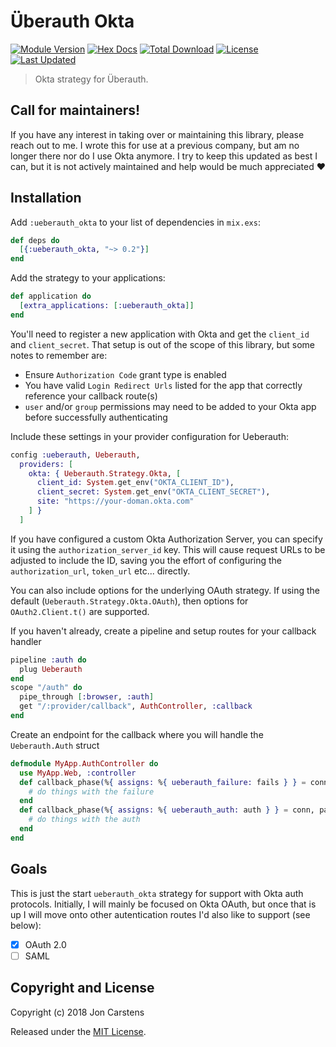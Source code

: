 # Überauth Okta

[![Module Version](https://img.shields.io/hexpm/v/ueberauth_okta.svg)](https://hex.pm/packages/ueberauth_okta)
[![Hex Docs](https://img.shields.io/badge/hex-docs-lightgreen.svg)](https://hexdocs.pm/ueberauth_okta/)
[![Total Download](https://img.shields.io/hexpm/dt/ueberauth_okta.svg)](https://hex.pm/packages/ueberauth_okta)
[![License](https://img.shields.io/hexpm/l/ueberauth_okta.svg)](https://github.com/jjcarstens/ueberauth_okta/blob/master/LICENSE.md)
[![Last Updated](https://img.shields.io/github/last-commit/jjcarstens/ueberauth_okta.svg)](https://github.com/jjcarstens/ueberauth_okta/commits/master)

> Okta strategy for Überauth.

## Call for maintainers!

If you have any interest in taking over or maintaining this library, please
reach out to me. I wrote this for use at a previous company, but am no longer
there nor do I use Okta anymore. I try to keep this updated as best I can,
but it is not actively maintained and help would be much appreciated :heart:

## Installation

Add `:ueberauth_okta` to your list of dependencies in `mix.exs`:

```elixir
def deps do
  [{:ueberauth_okta, "~> 0.2"}]
end
```

Add the strategy to your applications:

```elixir
def application do
  [extra_applications: [:ueberauth_okta]]
end
```

You'll need to register a new application with Okta and get the `client_id` and `client_secret`. That setup is out of the scope of this library, but some notes to remember are:
  * Ensure `Authorization Code` grant type is enabled
  * You have valid `Login Redirect Urls` listed for the app that correctly reference your callback route(s)
  * `user` and/or `group` permissions may need to be added to your Okta app before successfully authenticating

Include these settings in your provider configuration for Ueberauth:

```elixir
config :ueberauth, Ueberauth,
  providers: [
    okta: { Ueberauth.Strategy.Okta, [
      client_id: System.get_env("OKTA_CLIENT_ID"),
      client_secret: System.get_env("OKTA_CLIENT_SECRET"),
      site: "https://your-doman.okta.com"
    ] }
  ]
```

If you have configured a custom Okta Authorization Server, you can specify it using the
`authorization_server_id` key. This will cause request URLs to be adjusted to include the ID,
saving you the effort of configuring the `authorization_url`, `token_url` etc... directly.

You can also include options for the underlying OAuth strategy. If using the
default (`Ueberauth.Strategy.Okta.OAuth`), then options for `OAuth2.Client.t()`
are supported.

If you haven't already, create a pipeline and setup routes for your callback handler
```elixir
pipeline :auth do
  plug Ueberauth
end
scope "/auth" do
  pipe_through [:browser, :auth]
  get "/:provider/callback", AuthController, :callback
end
```

Create an endpoint for the callback where you will handle the `Ueberauth.Auth` struct
```elixir
defmodule MyApp.AuthController do
  use MyApp.Web, :controller
  def callback_phase(%{ assigns: %{ ueberauth_failure: fails } } = conn, _params) do
    # do things with the failure
  end
  def callback_phase(%{ assigns: %{ ueberauth_auth: auth } } = conn, params) do
    # do things with the auth
  end
end
```

## Goals
This is just the start `ueberauth_okta` strategy for support with Okta auth protocols. Initially, I will mainly be focused on Okta OAuth, but once that is up I will move onto other autentication routes I'd also like to support (see below):

- [x] OAuth 2.0
- [ ] SAML

## Copyright and License

Copyright (c) 2018 Jon Carstens

Released under the [MIT License](./LICENSE.md).
